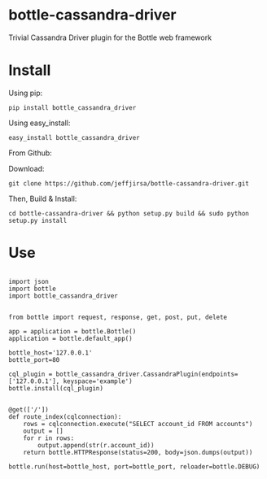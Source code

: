 bottle-cassandra-driver
=======================

Trivial Cassandra Driver plugin for the Bottle web framework

Install
=======================

Using pip:
```
pip install bottle_cassandra_driver
```

Using easy_install:
```
easy_install bottle_cassandra_driver
```

From Github:

Download:
```
git clone https://github.com/jeffjirsa/bottle-cassandra-driver.git
```

Then, Build & Install:
```
cd bottle-cassandra-driver && python setup.py build && sudo python setup.py install
```

Use
=======================

```

import json
import bottle
import bottle_cassandra_driver


from bottle import request, response, get, post, put, delete

app = application = bottle.Bottle()
application = bottle.default_app()

bottle_host='127.0.0.1'
bottle_port=80

cql_plugin = bottle_cassandra_driver.CassandraPlugin(endpoints=['127.0.0.1'], keyspace='example')
bottle.install(cql_plugin)


@get(['/'])
def route_index(cqlconnection):
    rows = cqlconnection.execute("SELECT account_id FROM accounts")
    output = []
    for r in rows:
        output.append(str(r.account_id))
    return bottle.HTTPResponse(status=200, body=json.dumps(output))

bottle.run(host=bottle_host, port=bottle_port, reloader=bottle.DEBUG)

```
